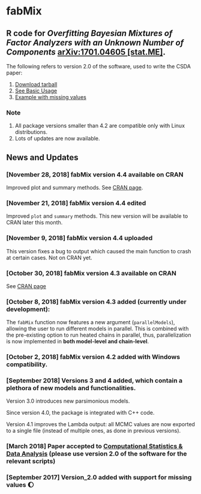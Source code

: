 # fabMix
 
## R code for *Overfitting Bayesian Mixtures of Factor Analyzers with an Unknown Number of Components* [arXiv:1701.04605 [stat.ME]](https://arxiv.org/abs/1701.04605).

The following refers to version 2.0 of the software, used to write the CSDA paper:

1. [Download tarball](https://github.com/mqbssppe/overfittingFABMix/blob/master/fabMixPackage/version_2.0/fabMix_2.0.tar.gz)
2. [See Basic Usage](https://github.com/mqbssppe/overfittingFABMix/wiki/Basic-usage)
2. [Example with missing values](https://github.com/mqbssppe/overfittingFABMix/wiki/Example-with-missing-values)


### Note
1. All package versions smaller than 4.2 are compatible only with Linux distributions.
2. Lots of updates are now available. 


## News and Updates

### [November 28, 2018] fabMix version 4.4 available on CRAN

Improved plot and summary methods. See [CRAN page](https://cran.r-project.org/package=fabMix).

### [November 21, 2018] fabMix version 4.4 edited

Improved `plot` and `summary` methods. This new version will be available to CRAN later this month.

### [November 9, 2018] fabMix version 4.4 uploaded

This version fixes a bug to output which caused the main function to crash at certain cases. Not on CRAN yet.

### [October 30, 2018] fabMix version 4.3 available on CRAN

See [CRAN page](https://cran.r-project.org/package=fabMix)

### [October 8, 2018] fabMix version 4.3 added (currently under development):

The `fabMix` function now features a new argument (`parallelModels`), allowing the user to run different models in parallel. This is combined with the pre-existing option to run heated chains in parallel, thus, parallelization is now implemented in __both model-level and chain-level__. 

### [October 2, 2018] fabMix version 4.2 added with Windows compatibility.

### [September 2018] Versions 3 and 4 added, which contain a plethora of new models and functionalities. 

Version 3.0 introduces new parsimonious models. 

Since version 4.0, the package is integrated with C++ code. 

Version 4.1 improves the Lambda output: all MCMC values are now exported to a single file (instead of multiple ones, as done in previous versions). 

### [March 2018] Paper accepted to [Computational Statistics & Data Analysis](https://doi.org/10.1016/j.csda.2018.03.007) (please use version 2.0 of the software for the relevant scripts)

### [September 2017] Version_2.0 added with support for **missing values** :waxing_gibbous_moon:




